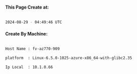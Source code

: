 
   
#### This Page Create at:

```bash

2024-08-29 - 04:49:46 UTC

```

#### Create By Machine:

```bash

Host Name : fv-az770-909

platform  : Linux-6.5.0-1025-azure-x86_64-with-glibc2.35

Ip Local  : 10.1.0.66

```

